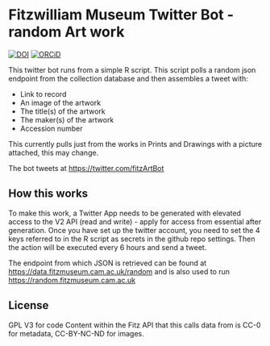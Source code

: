 # Fitzwilliam Museum Twitter Bot - random Art work

[![DOI](https://zenodo.org/badge/457719564.svg)](https://zenodo.org/badge/latestdoi/457719564) [![ORCiD](https://img.shields.io/badge/ORCiD-0000--0002--0246--2335-green.svg)](http://orcid.org/0000-0002-0246-2335)

This twitter bot runs from a simple R script. This script
polls a random json endpoint from the collection database and
then assembles a tweet with:

* Link to record
* An image of the artwork
* The title(s) of the artwork
* The maker(s) of the artwork
* Accession number

This currently pulls just from the works in Prints and Drawings with a picture
attached, this may change.

The bot tweets at https://twitter.com/fitzArtBot 

## How this works

To make this work, a Twitter App needs to be generated with elevated access to the V2 API (read and write) - apply for access from essential after generation.
Once you have set up the twitter account, you need to set the 4 keys referred to in the R script as secrets in the github repo settings. Then the action will be executed every 6 hours and send a tweet.

The endpoint from which JSON is retrieved can be found at https://data.fitzmuseum.cam.ac.uk/random and is also used to run https://random.fitzmuseum.cam.ac.uk 

## License

GPL V3 for code 
Content within the Fitz API that this calls data from is CC-0 for metadata, CC-BY-NC-ND for images. 

